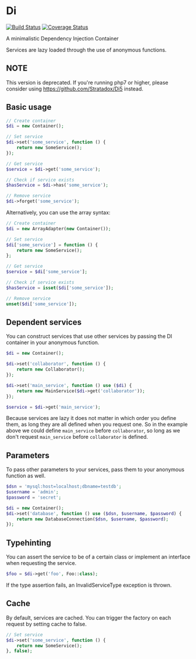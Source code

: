 # Di 

[![Build Status](https://travis-ci.org/Stratadox/Di5.svg?branch=master)](https://travis-ci.org/Stratadox/Di5)
[![Coverage Status](https://coveralls.io/repos/github/Stratadox/Di5/badge.svg?branch=master)](https://coveralls.io/github/Stratadox/Di5?branch=master)

A minimalistic Dependency Injection Container

Services are lazy loaded through the use of anonymous functions.

## NOTE

This version is deprecated. If you're running php7 or higher, please consider using https://github.com/Stratadox/Di5 instead.

## Basic usage

```php
// Create container
$di = new Container();

// Set service
$di->set('some_service', function () {
    return new SomeService();
});

// Get service
$service = $di->get('some_service');

// Check if service exists
$hasService = $di->has('some_service');

// Remove service
$di->forget('some_service');
```

Alternatively, you can use the array syntax:

```php
// Create container
$di = new ArrayAdapter(new Container());

// Set service
$di['some_service'] = function () {
    return new SomeService();
};

// Get service
$service = $di['some_service'];

// Check if service exists
$hasService = isset($di['some_service']);

// Remove service
unset($di['some_service']);
```

## Dependent services

You can construct services that use other services by passing the DI container in your anonymous function.

```php
$di = new Container();

$di->set('collaborator', function () {
    return new Collaborator();
});

$di->set('main_service', function () use ($di) {
    return new MainService($di->get('collaborator'));
});

$service = $di->get('main_service');
```

Because services are lazy it does not matter in which order you define them, as long they are all defined when you request one.
So in the example above we could define `main_service` before `collaborator`, so long as we don't request `main_service` before `collaborator` is defined.

## Parameters

To pass other parameters to your services, pass them to your anonymous function as well.

```php
$dsn = 'mysql:host=localhost;dbname=testdb';
$username = 'admin';
$password = 'secret';

$di = new Container();
$di->set('database', function () use ($dsn, $username, $password) {
    return new DatabaseConnection($dsn, $username, $password);
});
```

## Typehinting

You can assert the service to be of a certain class or implement an interface when requesting the service.
```php
$foo = $di->get('foo', Foo::class);
```
If the type assertion fails, an InvalidServiceType exception is thrown.

## Cache

By default, services are cached. You can trigger the factory on each request by setting cache to false.
```php
// Set service
$di->set('some_service', function () {
    return new SomeService();
}, false);
```
